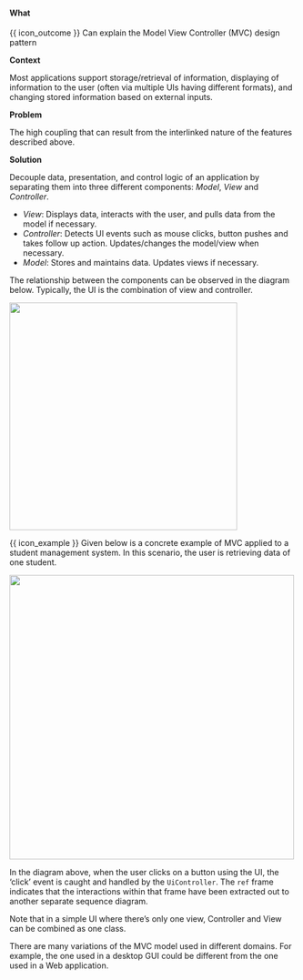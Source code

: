 <div id="title">

#### What

</div>

<span id="prereqs"></span>

<span id="outcomes">{{ icon_outcome }} Can explain the Model View Controller (MVC) design pattern</span>

<div id="body">

**Context**

Most applications support storage/retrieval of information, displaying of information to the user (often via multiple UIs having different formats), and changing stored information based on external inputs.

**Problem**

The high coupling that can result from the interlinked nature of the features described above.

**Solution**

Decouple data, presentation, and control logic of an application by separating them into three different components: _Model_, _View_ and _Controller_.

* _View_: Displays data, interacts with the user, and pulls data from the model if necessary.
* _Controller_: Detects UI events such as mouse clicks, button pushes and takes follow up action. Updates/changes the model/view when necessary.
* _Model_: Stores and maintains data. Updates views if necessary.

The relationship between the components can be observed in the diagram below. Typically, the UI is the combination of view and controller.

<img src="{{baseUrl}}/designPatterns/modelViewController/what/images/classDiagram.png" width="400" />
<p/>

<tip-box>

{{ icon_example }} Given below is a concrete example of MVC applied to a student management system. In this scenario, the user is retrieving data of one student.

<img src="{{baseUrl}}/designPatterns/modelViewController/what/images/sequenceDiagram.png" width="500" />
<p/>

In the diagram above, when the user clicks on a button using the UI, the ‘click’ event is caught and handled by the `UiController`. The `ref` frame indicates that the interactions within that frame have been extracted out to another separate sequence diagram.

</tip-box>

Note that in a simple UI where there’s only one view, Controller and View can be combined as one class.

There are many variations of the MVC model used in different domains. For example, the one used in a desktop GUI could be different from the one used in a Web application.

</div>

<div id="extras">
</div>